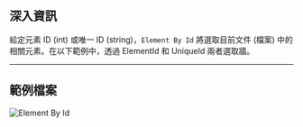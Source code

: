 ## 深入資訊
給定元素 ID (int) 或唯一 ID (string)，`Element By Id` 將選取目前文件 (檔案) 中的相關元素。在以下範例中，透過 ElementId 和 UniqueId 兩者選取牆。
___
## 範例檔案

![Element By Id](./DSRevitNodesUI.ElementById_img.jpg)
